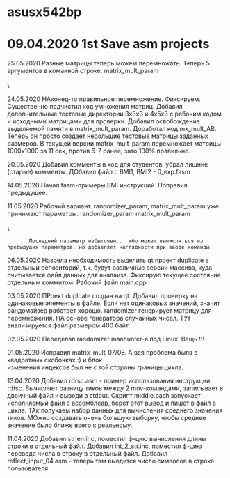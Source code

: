 # asusx542bp
# 09.04.2020 1st Save asm projects

25.05.2020 Разные матрицы теперь можем перемножать.
           Теперь 5 аргументов в команной строке.
           matrix_mult_param <file A size in bytes>\
                             <matrix A rows number>\
                             <matrix B coloumns number>\ 
                             <file B size in bytes>\
                             <matrix C coloumns number>
                              
24.05.2020 НАконец-то правильное перемножение. Фиксируем.
           Существенно подчистил код умножения матриц.
           Добавил дополнительные тестовые директории 3x3x3 и 4x5x3 с рабочим кодом и исходными матрицами для проверки.
           Добавил освобождение выделяемой памяти в matrix_mult_param.
           Доработал код mx_mult_AB. Теперь он просто создает небольшие тестовые матрицы заданных размеров.
           В текущей версии matrix_mult_param перемножает матрицы 1000х1000 за 11 сек, против 6-7 ранее, зато 100% правильно.


20.05.2020 Добавил комменты в код для студентов, убрал лишние (старые) комменты.
           ДОбавил файл с BMI1, BMI2 - 0_exp.fasm

14.05.2020 Начал fasm-примеры BMI инструкций. Поправил предыдущее. 

11.05.2020 Рабочий вариант. randomizer_param, matrix_mult_param уже принимают параметры.
           randomizer_param <file size in bytes> 
           matrix_mult_param <file size in bytes>\
                             <matrix A rows number>\
                             <matrix B coloumns number>\ 
                             <matrix C coloumns number>

           Последний параметр избыточен... ибо может вычисляться из предыдущих параметров, но добавляет наглядности при вводе команды.



06.05.2020 Назрела необходимость выделить qt проект duplicate в отдельный репозиторий, т.к. будут различные версии массива, 
           куда считывается файл данных для аналаиза.
           Фиксирую текущее состояние отдельным коммитом. Рабочий файл main.cpp 

03.05.2020 ПРоект duplcate создан на  qt. Добавил проверку на одинаковые элементы в файле. Если нет одинаковых значений, значит рандомайзер работает хорошо.
           randomizer генерирует матрицу для перемножения. НА основе генератора случайных чисел.
           ТУт анализируется файл размером 400 байт.	   


02.05.2020 Переделал randomizer manhunter-а под Linux. Вещь !!!

01.05.2020 Исправил matrix_mult_07/08. А вся проблема была в квадратных скобочках :) и  блок  
           изменения индексов был не с той стороны границы цикла.

13.04.2020 Добавил rdrsc.asm - пример использования инструкции rdtsc.
           Вычисляет разницу тиков между 2 mov-командами, записывает в двоичный файл и выводи в stdout.
           Скрипт middle.bash запускает исполняемый файл с ассемблеар, берет этот вывод и пишет в файл в цикле.
           ТАк получаем набор данных для вычисления среднего значения тиков. МОжно создавать очень большую выборку, чтобы среднее
           значение было ближе всего к реальному. 

11.04.2020 Добавил strlen.inc, поместил ф-цию вычисления длины строки в отдельный файл.
           Добавил int_2_str.inc, поместил ф-цию перевода числа в строку в отдельный файл.
           Добавил reflect_input_04.asm - теперь там вывдится число символов в строке пользователя.

